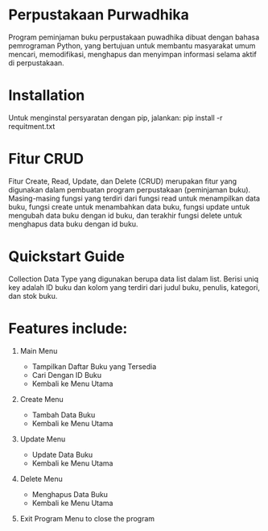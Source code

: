 # Perpustakaan Purwadhika

Program peminjaman buku perpustakaan puwadhika dibuat dengan bahasa pemrograman Python, yang bertujuan untuk membantu masyarakat umum mencari, memodifikasi, menghapus dan menyimpan informasi selama aktif di perpustakaan.

# Installation
Untuk menginstal persyaratan dengan pip, jalankan:
pip install -r requitment.txt

# Fitur CRUD
Fitur Create, Read, Update, dan Delete (CRUD) merupakan fitur yang digunakan dalam pembuatan program perpustakaan (peminjaman buku). Masing-masing fungsi yang terdiri dari fungsi read untuk menampilkan data buku, fungsi create untuk menambahkan data buku, fungsi update untuk mengubah data buku dengan id buku, dan terakhir fungsi delete untuk menghapus data buku dengan id buku.

# Quickstart Guide
Collection Data Type yang digunakan berupa data list dalam list. Berisi uniq key adalah ID buku dan kolom yang terdiri dari judul buku, penulis, kategori, dan stok buku.

# Features include:
1. Main Menu
    - Tampilkan Daftar Buku yang Tersedia
    - Cari Dengan ID Buku
    - Kembali ke Menu Utama
    
2. Create Menu
    - Tambah Data Buku
    - Kembali ke Menu Utama
    
3. Update Menu
    - Update Data Buku
    - Kembali ke Menu Utama
    
4. Delete Menu
    - Menghapus Data Buku
    - Kembali ke Menu Utama
    
5. Exit Program
    Menu to close the program

